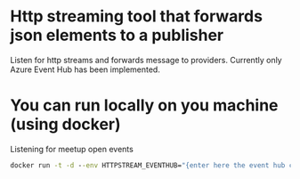 # Http streaming tool that forwards json elements to a publisher
Listen for http streams and forwards message to providers. Currently only Azure Event Hub has been implemented.

# You can run locally on you machine (using docker)

Listening for meetup open events
```cmd
docker run -t -d --env HTTPSTREAM_EVENTHUB="{enter here the event hub connection string}" --env HTTPSTREAM_URL="/2/open_events" --env HTTPSTREAM_HOST="stream.meetup.com" fbeltrao/httpstreamer:0.2
```
